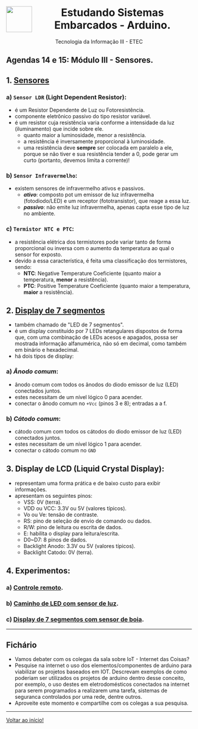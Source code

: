 <div align="center">
<a href="https://github.com/monicaquintal" target="_blank"><img align="left" height="70" src="https://cdn.jsdelivr.net/gh/devicons/devicon/icons/arduino/arduino-original-wordmark.svg" /></a>
</a>
<h1>Estudando Sistemas Embarcados - Arduino.</h1>
<p>Tecnologia da Informação III - ETEC</p>
</div>

<div id="agendas14e15">
<h2>Agendas 14 e 15: Módulo III - Sensores.</h2>
</div>

## 1. [Sensores](https://youtu.be/tnicaP18ZVg)

### a) `Sensor LDR` (Light Dependent Resistor):

- é um Resistor Dependente de Luz ou Fotoresistência.
- componente eletrônico passivo do tipo resistor variável.
- é um resistor cuja resistência varia conforme a intensidade da luz (iluminamento) que incide sobre ele.
    - quanto maior a luminosidade, menor a resistência.
    - a resistência é inversamente proporcional à luminosidade.
    - uma resistência deve **sempre** ser colocada em paralelo a ele, porque se não tiver e sua resistência tender a 0, pode gerar um curto (portanto, devemos limita a corrente)!

### b) `Sensor Infravermelho`:

- existem sensores de infravermelho ativos e passivos.
    - ***ativo***: composto pot um emissor de luz infravermelha (fotodiodo/LED) e um receptor (fototransistor), que reage a essa luz.
    - ***passivo***: não emite luz infravermelha, apenas capta esse tipo de luz no ambiente.

### c) `Termistor NTC e PTC`:

- a resistência elétrica dos termistores pode variar tanto de forma proporcional ou inversa com o aumento da temperatura ao qual o sensor for exposto.
- devido a essa característica, é feita uma classificação dos termistores, sendo:
    - **NTC**: Negative Temperature Coeficiente (quanto maior a temperatura, **menor** a resistência).
    - **PTC**: Positive Temperature Coeficiente (quanto maior a temperatura, **maior** a resistência).

## 2. [Display de 7 segmentos](https://youtu.be/v8StUbkRnc4)

- também chamado de "LED de 7 segmentos".
- é um display constituído por 7 LEDs retangulares dispostos de forma que, com uma combinação de LEDs acesos e apagados, possa ser mostrada informação alfanumérica, não só em decimal, como também em binário e hexadecimal.
- há dois tipos de display:

### a) ***Ânodo comum***:

- ânodo comum com todos os ânodos do diodo emissor de luz (LED) conectados juntos.
- estes necessitam de um nível lógico 0 para acender.
- conectar o ânodo comum no `+Vcc` (pinos 3 e 8); entradas a a f.

### b) ***Cátodo comum***:

- cátodo comum com todos os cátodos do diodo emissor de luz (LED) conectados juntos.
- estes necessitam de um nível lógico 1 para acender.
- conectar o cátodo comum no `GND`

## 3. Display de LCD (Liquid Crystal Display):

- representam uma forma prática e de baixo custo para exibir informações.
- apresentam os seguintes pinos:
    - VSS: 0V (terra).
    - VDD ou VCC: 3.3V ou 5V (valores típicos).
    - Vo ou Ve: tensão de contraste.
    - RS: pino de seleção de envio de comando ou dados.
    - R/W: pino de leitura ou escrita de dados.
    - E: habilita o display para leitura/escrita.
    - D0~D7: 8 pinos de dados.
    - Backlight Anodo: 3.3V ou 5V (valores típicos). 
    - Backlight Catodo: 0V (terra).

## 4. Experimentos:

### a) [Controle remoto](https://youtu.be/nhveczTZByk).
### b) [Caminho de LED com sensor de luz](https://youtu.be/God0LxaedHI).
### c) [Display de 7 segmentos com sensor de boia](https://youtu.be/vtG8IZ438G8).

---

## Fichário

- Vamos debater com os colegas da sala sobre IoT - Internet das Coisas?
- Pesquise na internet o uso dos elementos/componentes de arduino para viabilizar os projetos baseados em IOT. Descrevam exemplos de como poderiam ser utilizados os projetos de arduino dentro desse conceito, por exemplo, o uso destes em eletrodomésticos conectados na internet para serem programados a realizarem uma tarefa, sistemas de seguranca controlados por uma rede, dentre outros.
- Aproveite este momento e compartilhe com os colegas a sua pesquisa.

---

[Voltar ao início!](https://github.com/monicaquintal)